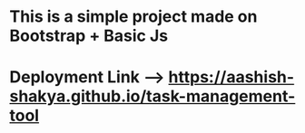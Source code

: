 # This is a simple project made on Bootstrap + Basic Js

# Deployment Link --> https://aashish-shakya.github.io/task-management-tool
